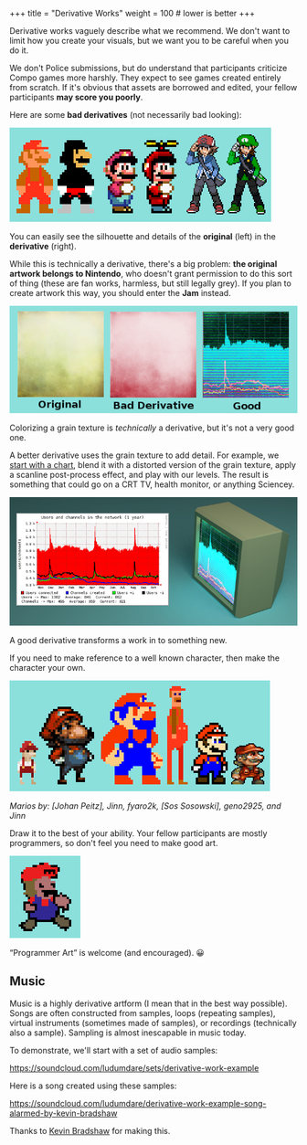 +++
title = "Derivative Works"
weight = 100 # lower is better
+++

Derivative works vaguely describe what we recommend. We don't want to limit how you create your visuals, but we want you to be careful when you do it.

We don't Police submissions, but do understand that participants criticize Compo games more harshly. They expect to see games created entirely from scratch. If it's obvious that assets are borrowed and edited, your fellow participants **may score you poorly**.

Here are some **bad derivatives** (not necessarily bad looking):

![Bad derivative](MariosBad2.png)

You can easily see the silhouette and details of the **original** (left) in the **derivative** (right).

While this is technically a derivative, there's a big problem: **the original artwork belongs to Nintendo**, who doesn't grant permission to do this sort of thing (these are fan works, harmless, but still legally grey). If you plan to create artwork this way, you should enter the **Jam** instead.

![Good and bad texture derivatives](Textures1.png)

Colorizing a grain texture is _technically_ a derivative, but it's not a very good one.

A better derivative uses the grain texture to add detail. For example, we [start with a chart](http://www.afternet.org/stats), blend it with a distorted version of the grain texture, apply a scanline post-process effect, and play with our levels. The result is something that could go on a CRT TV, health monitor, or anything Sciencey.

![CRT derivative example](TVTime2.jpg)

A good derivative transforms a work in to something new.

If you need to make reference to a well known character, then make the character your own.

![Mario variations by Johan Peitz, Jinn, fyaro2k, Sos Sosowski, geno2925, and Jinn](Marios1.png)

_Marios by: [Johan Peitz], Jinn, fyaro2k, [Sos Sosowski], geno2925, and Jinn_

Draw it to the best of your ability. Your fellow participants are mostly programmers, so don't feel you need to make good art.

![Low quality but valid Mario variation](MarioFail.png "the 'M' is for Masterpiece")

“Programmer Art” is welcome (and encouraged). 😀

## Music

Music is a highly derivative artform (I mean that in the best way possible). Songs are often constructed from samples, loops (repeating samples), virtual instruments (sometimes made of samples), or recordings (technically also a sample). Sampling is almost inescapable in music today.

To demonstrate, we'll start with a set of audio samples:

https://soundcloud.com/ludumdare/sets/derivative-work-example

Here is a song created using these samples:

https://soundcloud.com/ludumdare/derivative-work-example-song-alarmed-by-kevin-bradshaw

Thanks to [Kevin Bradshaw](https://twitter.com/_Gaeel_) for making this.
